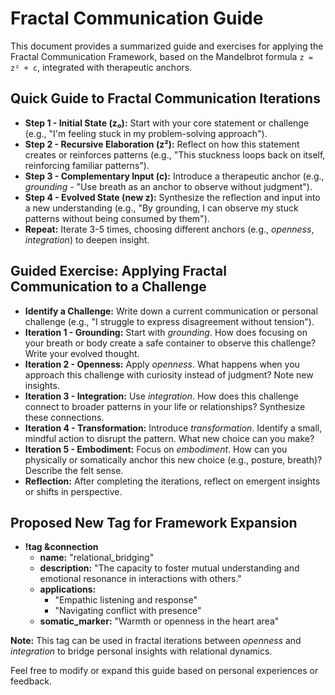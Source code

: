 # Fractal Communication Guide

This document provides a summarized guide and exercises for applying the Fractal Communication Framework, based on the Mandelbrot formula `z = z² + c`, integrated with therapeutic anchors.

## Quick Guide to Fractal Communication Iterations
- **Step 1 - Initial State (z₀):** Start with your core statement or challenge (e.g., "I'm feeling stuck in my problem-solving approach").
- **Step 2 - Recursive Elaboration (z²):** Reflect on how this statement creates or reinforces patterns (e.g., "This stuckness loops back on itself, reinforcing familiar patterns").
- **Step 3 - Complementary Input (c):** Introduce a therapeutic anchor (e.g., *grounding* - "Use breath as an anchor to observe without judgment").
- **Step 4 - Evolved State (new z):** Synthesize the reflection and input into a new understanding (e.g., "By grounding, I can observe my stuck patterns without being consumed by them").
- **Repeat:** Iterate 3-5 times, choosing different anchors (e.g., *openness*, *integration*) to deepen insight.

## Guided Exercise: Applying Fractal Communication to a Challenge
- **Identify a Challenge:** Write down a current communication or personal challenge (e.g., "I struggle to express disagreement without tension").
- **Iteration 1 - Grounding:** Start with *grounding*. How does focusing on your breath or body create a safe container to observe this challenge? Write your evolved thought.
- **Iteration 2 - Openness:** Apply *openness*. What happens when you approach this challenge with curiosity instead of judgment? Note new insights.
- **Iteration 3 - Integration:** Use *integration*. How does this challenge connect to broader patterns in your life or relationships? Synthesize these connections.
- **Iteration 4 - Transformation:** Introduce *transformation*. Identify a small, mindful action to disrupt the pattern. What new choice can you make?
- **Iteration 5 - Embodiment:** Focus on *embodiment*. How can you physically or somatically anchor this new choice (e.g., posture, breath)? Describe the felt sense.
- **Reflection:** After completing the iterations, reflect on emergent insights or shifts in perspective.

## Proposed New Tag for Framework Expansion
- **!tag &connection**
  - **name:** "relational_bridging"
  - **description:** "The capacity to foster mutual understanding and emotional resonance in interactions with others."
  - **applications:**
    - "Empathic listening and response"
    - "Navigating conflict with presence"
  - **somatic_marker:** "Warmth or openness in the heart area"

**Note:** This tag can be used in fractal iterations between *openness* and *integration* to bridge personal insights with relational dynamics.

Feel free to modify or expand this guide based on personal experiences or feedback.